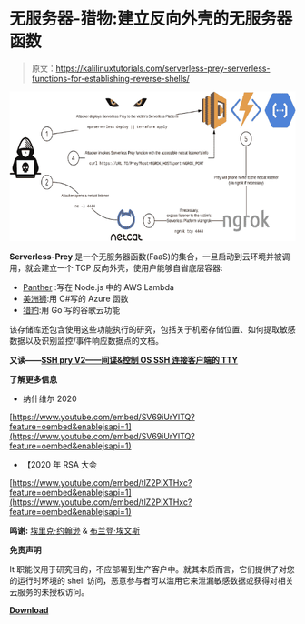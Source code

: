 # 无服务器-猎物:建立反向外壳的无服务器函数

> 原文：<https://kalilinuxtutorials.com/serverless-prey-serverless-functions-for-establishing-reverse-shells/>

[![Serverless-Prey : Serverless Functions For Establishing Reverse Shells](img/d67c2183b6e4ff4f93a6071d2342af41.png "Serverless-Prey : Serverless Functions For Establishing Reverse Shells")](https://1.bp.blogspot.com/-mT6pEJxEvaU/XpNXETU2bVI/AAAAAAAAF5g/FlgZZF9OyFQm7g__l-d6sc-57Nal4zyQACLcBGAsYHQ/s1600/Serverless%2BPrey%25281%2529.png)

**Serverless-Prey** 是一个无服务器函数(FaaS)的集合，一旦启动到云环境并被调用，就会建立一个 TCP 反向外壳，使用户能够自省底层容器:

*   [Panther](https://github.com/pumasecurity/serverless-prey/blob/master/panther) :写在 Node.js 中的 AWS Lambda
*   [美洲狮](https://github.com/pumasecurity/serverless-prey/blob/master/cougar):用 C#写的 Azure 函数
*   [猎豹](https://github.com/pumasecurity/serverless-prey/blob/master/cheetah):用 Go 写的谷歌云功能

该存储库还包含使用这些功能执行的研究，包括关于机密存储位置、如何提取敏感数据以及识别监控/事件响应数据点的文档。

**又读——[SSH pry V2——间谍&控制 OS SSH 连接客户端的 TTY](https://kalilinuxtutorials.com/sshpry-v2/)**

**了解更多信息**

*   纳什维尔 2020

[https://www.youtube.com/embed/SV69iUrYlTQ?feature=oembed&enablejsapi=1](https://www.youtube.com/embed/SV69iUrYlTQ?feature=oembed&enablejsapi=1)

*   【2020 年 RSA 大会

[https://www.youtube.com/embed/tlZ2PIXTHxc?feature=oembed&enablejsapi=1](https://www.youtube.com/embed/tlZ2PIXTHxc?feature=oembed&enablejsapi=1)

**鸣谢:** [埃里克·约翰逊](https://github.com/ejohn20) & [布兰登·埃文斯](https://github.com/BrandonE)

**免责声明**

It 职能仅用于研究目的，不应部署到生产客户中。就其本质而言，它们提供了对您的运行时环境的 shell 访问，恶意参与者可以滥用它来泄漏敏感数据或获得对相关云服务的未授权访问。

[**Download**](https://github.com/pumasecurity/serverless-prey)